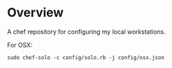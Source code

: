 Overview
========

A chef repository for configuring my local workstations.

For OSX:

    sudo chef-solo -c config/solo.rb -j config/osx.json